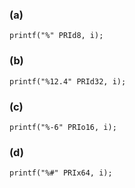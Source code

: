 ### (a)
```
printf("%" PRId8, i);
```

### (b)
```
printf("%12.4" PRId32, i);
```

### (c)
```
printf("%-6" PRIo16, i);
```

### (d)
```
printf("%#" PRIx64, i);
```
